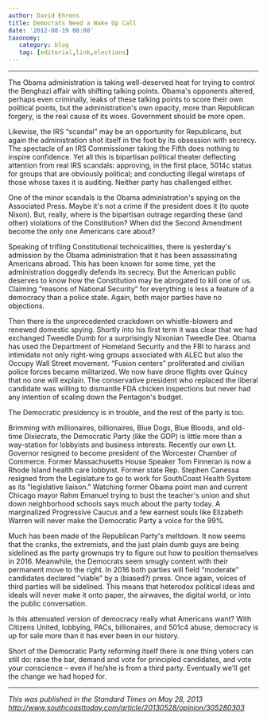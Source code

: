 ```yaml
---
author: David Ehrens
title: Democrats Need a Wake Up Call
date: '2012-08-19 08:00'
taxonomy:
   category: blog
   tag: [editorial,link,elections]
---
```

---

The Obama administration is taking well-deserved heat for trying to control the Benghazi affair with shifting talking points. Obama's opponents altered, perhaps even criminally, leaks of these talking points to score their own political points, but the administration's own opacity, more than Republican forgery, is the real cause of its woes. Government should be more open.

Likewise, the IRS “scandal” may be an opportunity for Republicans, but again the administration shot itself in the foot by its obsession with secrecy. The spectacle of an IRS Commissioner taking the Fifth does nothing to inspire confidence. Yet all this is bipartisan political theater deflecting attention from real IRS scandals: approving, in the first place, 5014c status for groups that are obviously political; and conducting illegal wiretaps of those whose taxes it is auditing. Neither party has challenged either.

One of the minor scandals is the Obama administration's spying on the Associated Press. Maybe it's not a crime if the president does it (to quote Nixon). But, really, where is the bipartisan outrage regarding these (and other) violations of the Constitution? When did the Second Amendment become the only one Americans care about?

Speaking of trifling Constitutional technicalities, there is yesterday's admission by the Obama administration that it has been assassinating Americans abroad. This has been known for some time, yet the administration doggedly defends its secrecy. But the American public deserves to know how the Constitution may be abrogated to kill one of us. Claiming “reasons of National Security” for everything is less a feature of a democracy than a police state. Again, both major parties have no objections.

Then there is the unprecedented crackdown on whistle-blowers and renewed domestic spying. Shortly into his first term it was clear that we had exchanged Tweedle Dumb for a surprisingly Nixonian Tweedle Dee. Obama has used the Department of Homeland Security and the FBI to harass and intimidate not only right-wing groups associated with ALEC but also the Occupy Wall Street movement. “Fusion centers” proliferated and civilian police forces became militarized. We now have drone flights over Quincy that no one will explain. The conservative president who replaced the liberal candidate was willing to dismantle FDA chicken inspections but never had any intention of scaling down the Pentagon's budget.

The Democratic presidency is in trouble, and the rest of the party is too.

Brimming with millionaires, billionaires, Blue Dogs, Blue Bloods, and old-time Dixiecrats, the Democratic Party (like the GOP) is little more than a way-station for lobbyists and business interests. Recently our own Lt. Governor resigned to become president of the Worcester Chamber of Commerce. Former Massachusetts House Speaker Tom Finneran is now a Rhode Island health care lobbyist. Former state Rep. Stephen Canessa resigned from the Legislature to go to work for SouthCoast Health System as its "legislative liaison." Watching former Obama point man and current Chicago mayor Rahm Emanuel trying to bust the teacher's union and shut down neighborhood schools says much about the party today. A marginalized Progressive Caucus and a few earnest souls like Elizabeth Warren will never make the Democratic Party a voice for the 99%.

Much has been made of the Republican Party's meltdown. It now seems that the cranks, the extremists, and the just plain dumb guys are being sidelined as the party grownups try to figure out how to position themselves in 2016. Meanwhile, the Democrats seem smugly content with their permanent move to the right. In 2016 both parties will field “moderate” candidates declared “viable” by a (biased?) press. Once again, voices of third parties will be sidelined. This means that heterodox political ideas and ideals will never make it onto paper, the airwaves, the digital world, or into the public conversation.

Is this attenuated version of democracy really what Americans want? With Citizens United, lobbying, PACs, billionaires, and 501c4 abuse, democracy is up for sale more than it has ever been in our history.

Short of the Democratic Party reforming itself there is one thing voters can still do: raise the bar, demand and vote for principled candidates, and vote your conscience – even if he/she is from a third party. Eventually we'll get the change we had hoped for.

-----

*This was published in the Standard Times on May 28, 2013*<br>
*<http://www.southcoasttoday.com/article/20130528/opinion/305280303>*

